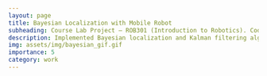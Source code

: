 ```yaml
---
layout: page
title: Bayesian Localization with Mobile Robot
subheading: Course Lab Project – ROB301 (Introduction to Robotics). Code avaliable upon request
description: Implemented Bayesian localization and Kalman filtering algorithms for accurate state predictions with noisy measurements, enabling robust navigation of a mobile robot across a topological map, simulating mail delivery.
img: assets/img/bayesian_gif.gif
importance: 5
category: work
---
```

